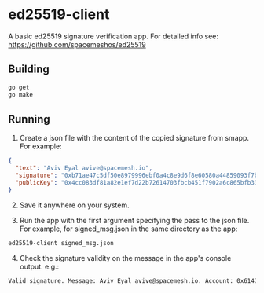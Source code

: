 # ed25519-client

A basic ed25519 signature verification app.
For detailed info see: https://github.com/spacemeshos/ed25519

## Building
```bash
go get
go make
```

## Running
1. Create a json file with the content of the copied signature from smapp.
For example:

```json
{
  "text": "Aviv Eyal avive@spacemesh.io",
  "signature": "0xb71ae47c5df50e8979996ebf0a4c8e9d6f8e60580a44859093f7bf5649bc32ba6d73c990d263978d79a57e13cf46606352cc285bb718c23aa75a6339ef45720e",
  "publicKey": "0x4cc083df81a82e1ef7d22b72614703fbcb451f7902a6c865bfb3309e9f311556"
}
```

2. Save it anywhere on your system.

3. Run the app with the first argument specifying the pass to the json file.
For example, for signed_msg.json in the same directory as the app:

```bash
ed25519-client signed_msg.json
```

4. Check the signature validity on the message in the app's console output. e.g.:
```bash
Valid signature. Message: Aviv Eyal avive@spacemesh.io. Account: 0x614703fbcb451f7902a6c865bfb3309e9f311556
```
